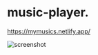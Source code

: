 # music-player.

https://mymusics.netlify.app/

![screenshot](https://user-images.githubusercontent.com/71316063/163008581-beaa1506-7d3e-4b29-aa3c-24e8f69de2c1.jpg)


